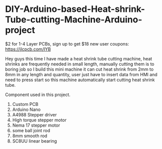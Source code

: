 # DIY-Arduino-based-Heat-shrink-Tube-cutting-Machine-Arduino-project


$2 for 1-4 Layer PCBs, sign up to get $18 new user coupons: https://jlcpcb.com/IYB​  

Hey guys this time I have made a heat shrink tube cutting machine, heat shrinks are frequently needed in small length, manually cutting them is to boring job so I build this mini machine it can cut heat shrink from 2mm to 8mm in any length and quantity, user just have to insert data from HMI and need to press start so this machine automatically start cutting heat shrink tube.

Component used in this project.
1. Custom PCB 
2. Arduino Nano
3. A4988 Stepper driver
4. High torque stepper motor
5. Nema 17 stepper motor 
6. some ball joint rod
7. 8mm smooth rod
8. SC8UU linear bearing












